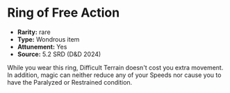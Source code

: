 
# Ring of Free Action

* **Rarity:** rare
* **Type:** Wondrous item
* **Attunement:** Yes
* **Source:** 5.2 SRD (D&D 2024)


While you wear this ring, Difficult Terrain doesn't cost you extra movement. In addition, magic can neither reduce any of your Speeds nor cause you to have the Paralyzed or Restrained condition.
